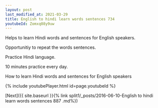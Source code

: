 ```yaml
---
layout: post
last_modified_at: 2021-03-29
title: English to hindi learn words sentences 734 
youtubeId: Zomxq08y9uw
---
```

 
 
Helps to learn Hindi words and sentences for English speakers.

Opportunitiy to repeat the words sentences. 

Practice Hindi language. 
 
10 minutes practice every day. 
 
How to learn Hindi words and sentences for English speakers 
 
{% include youtubePlayer.html id=page.youtubeId %}
 
 
[Next]({{ site.baseurl }}{% link  split1/_posts/2016-06-10-English to hindi learn words sentences 887 .md%})
 

